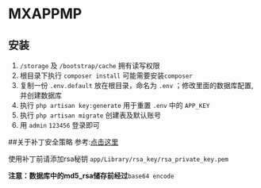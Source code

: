 # MXAPPMP
## 安装
1. `/storage` 及 `/bootstrap/cache` 拥有读写权限
2. 根目录下执行 `composer install` 可能需要安装`composer`
3. 复制一份 `.env.default` 放在根目录，命名为 `.env` ；修改里面的数据库配置,并创建数据库
4. 执行 `php artisan key:generate` 用于重置 `.env` 中的 `APP_KEY`
5. 执行 `php artisan migrate` 创建表及默认账号
6. 用 `admin` `123456` 登录即可

##关于补丁安全策略
参考:[点击这里](http://blog.cnbang.net/tech/2879/)

使用补丁前请添加rsa秘钥 `app/Library/rsa_key/rsa_private_key.pem`

__注意：数据库中的md5_rsa储存前经过__`base64 encode`